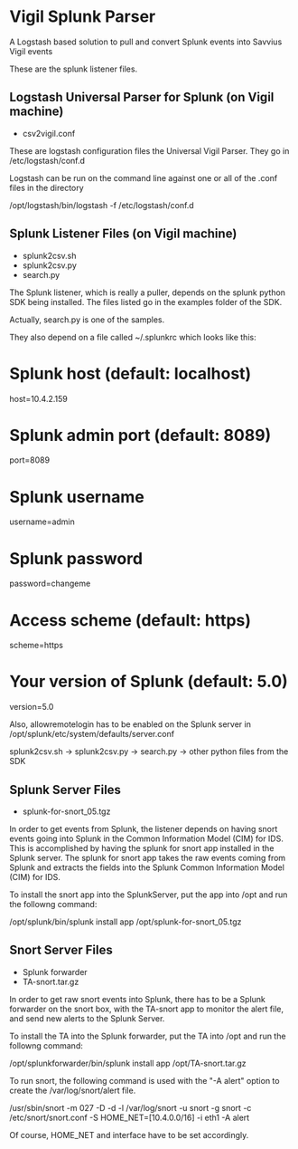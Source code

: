 # Vigil Splunk Parser
A Logstash based solution to pull and convert Splunk events into Savvius Vigil events 

These are the splunk listener files.


Logstash Universal Parser for Splunk (on Vigil machine)
--------------------------------------------------------

- csv2vigil.conf

These are logstash configuration files the Universal Vigil Parser. They go in /etc/logstash/conf.d

Logstash can be run on the command line against one or all of the .conf files in the directory

/opt/logstash/bin/logstash -f /etc/logstash/conf.d


Splunk Listener Files (on Vigil machine)
-----------------------------------------

- splunk2csv.sh
- splunk2csv.py
- search.py

The Splunk listener, which is really a puller, depends on the splunk python SDK being installed. The files listed go in the examples folder of the SDK.

Actually, search.py is one of the samples.

They also depend on a file called ~/.splunkrc which looks like this:

# Splunk host (default: localhost)
host=10.4.2.159
# Splunk admin port (default: 8089)
port=8089
# Splunk username
username=admin
# Splunk password
password=changeme
# Access scheme (default: https)
scheme=https
# Your version of Splunk (default: 5.0)
version=5.0

Also, allowremotelogin has to be enabled on the Splunk server in /opt/splunk/etc/system/defaults/server.conf

splunk2csv.sh -> splunk2csv.py -> search.py -> other python files from the SDK 

Splunk Server Files
-------------------

- splunk-for-snort_05.tgz

In order to get events from Splunk, the listener depends on having snort events going into Splunk in the Common Information Model (CIM) for IDS.  This is accomplished by having the splunk for snort app installed in the Splunk server.  The splunk for snort app takes the raw events coming from Splunk and extracts the fields into the Splunk Common Information Model (CIM) for IDS.

To install the snort app into the SplunkServer, put the app into /opt and run the followng command:

/opt/splunk/bin/splunk install app /opt/splunk-for-snort_05.tgz


Snort Server Files
------------------

- Splunk forwarder
- TA-snort.tar.gz

In order to get raw snort events into Splunk, there has to be a Splunk forwarder on the snort box, with the TA-snort app to monitor the alert file, and send new alerts to the Splunk Server.

To install the TA into the Splunk forwarder, put the TA into /opt and run the followng command:

/opt/splunkforwarder/bin/splunk install app /opt/TA-snort.tar.gz

To run snort, the following command is used with the "-A alert" option to create the /var/log/snort/alert file.

/usr/sbin/snort -m 027 -D -d -l /var/log/snort -u snort -g snort -c /etc/snort/snort.conf -S HOME_NET=[10.4.0.0/16] -i eth1 -A alert

Of course, HOME_NET and interface have to be set accordingly.



